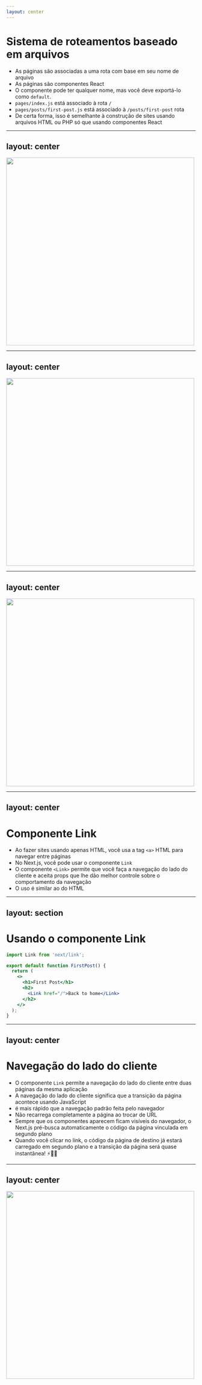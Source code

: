 ```yaml
---
layout: center
---
```


# Sistema de roteamentos baseado em arquivos

- As páginas são associadas a uma rota com base em seu nome de arquivo
- As páginas são componentes React
- O componente pode ter qualquer nome, mas você deve exportá-lo como `default`.
- `pages/index.js` está associado à rota `/`
- `pages/posts/first-post.js` está associado à `/posts/first-post` rota
- De certa forma, isso é semelhante à construção de sites usando arquivos HTML ou PHP só que usando componentes React

---
layout: center
---

<img src="/example--nextjs-page.png" style="height:500px;">

---
layout: center
---

<img src="/example--nextjs-new-pages-01.png" style="height:500px;">

---
layout: center
---

<img src="/example--nextjs-new-pages-02.png" style="height:500px;">

---
layout: center
---

# Componente Link

- Ao fazer sites usando apenas HTML, você usa a tag `<a>` HTML para navegar entre páginas
- No Next.js, você pode usar o componente `Link`
- O componente `<Link>` permite que você faça a navegação do lado do cliente e aceita props que lhe dão melhor controle sobre o comportamento da navegação
- O uso é similar ao do HTML

---
layout: section
---

# Usando o componente Link

```jsx
import Link from 'next/link';

export default function FirstPost() {
  return (
    <>
      <h1>First Post</h1>
      <h2>
        <Link href="/">Back to home</Link>
      </h2>
    </>
  );
}
```

<style>
code {
  @apply text-xl !important;
}
</style>

---
layout: center
---

# Navegação do lado do cliente

- O componente `Link` permite a navegação do lado do cliente entre duas páginas da mesma aplicação
- A navegação do lado do cliente significa que a transição da página acontece usando JavaScript
- é mais rápido que a navegação padrão feita pelo navegador
- Não recarrega completamente a página ao trocar de URL
- Sempre que os componentes aparecem ficam visíveis do navegador, o Next.js pré-busca automaticamente o código da página vinculada em segundo plano
- Quando você clicar no link, o código da página de destino já estará carregado em segundo plano e a transição da página será quase instantânea! ⚡️🚀🤘

---
layout: center
---

<img src="/example--client-side-routing.gif" style="height:500px;">




